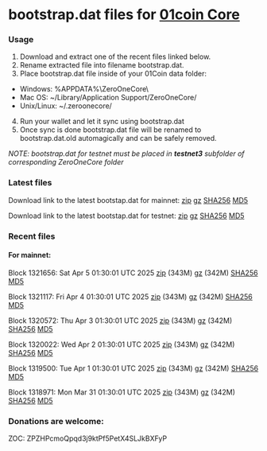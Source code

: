 # bootstrap.dat files for [01coin Core](https://01coin.io)

### Usage

1. Download and extract one of the recent files linked below.
2. Rename extracted file into filename bootstrap.dat.
3. Place bootstrap.dat file inside of your 01Coin data folder:
 - Windows: %APPDATA%\ZeroOneCore\
 - Mac OS: ~/Library/Application Support/ZeroOneCore/
 - Unix/Linux: ~/.zeroonecore/
4. Run your wallet and let it sync using bootstrap.dat
5. Once sync is done bootstrap.dat file will be renamed to bootstrap.dat.old automagically and can be safely removed.

_NOTE: bootstrap.dat for testnet must be placed in **testnet3** subfolder of corresponding ZeroOneCore folder_

### Latest files
Download link to the latest bootstap.dat for mainnet: [zip](https://files.01coin.io/mainnet/bootstrap.dat.zip) [gz](https://files.01coin.io/mainnet/bootstrap.dat.tar.gz) [SHA256](https://files.01coin.io/mainnet/sha256.txt) [MD5](https://files.01coin.io/mainnet/md5.txt)

Download link to the latest bootstap.dat for testnet: [zip](https://files.01coin.io/testnet/bootstrap.dat.zip) [gz](https://files.01coin.io/testnet/bootstrap.dat.tar.gz) [SHA256](https://files.01coin.io/testnet/sha256.txt) [MD5](https://files.01coin.io/testnet/md5.txt)

### Recent files

#### For mainnet:

Block 1321656: Sat Apr  5 01:30:01 UTC 2025 [zip](https://files.01coin.io/mainnet/2025-04-05/bootstrap.dat.zip) (343M) [gz](https://files.01coin.io/mainnet/2025-04-05/bootstrap.dat.tar.gz) (342M) [SHA256](https://files.01coin.io/mainnet/2025-04-05/sha256.txt) [MD5](https://files.01coin.io/mainnet/2025-04-05/md5.txt)

Block 1321117: Fri Apr  4 01:30:01 UTC 2025 [zip](https://files.01coin.io/mainnet/2025-04-04/bootstrap.dat.zip) (343M) [gz](https://files.01coin.io/mainnet/2025-04-04/bootstrap.dat.tar.gz) (342M) [SHA256](https://files.01coin.io/mainnet/2025-04-04/sha256.txt) [MD5](https://files.01coin.io/mainnet/2025-04-04/md5.txt)

Block 1320572: Thu Apr  3 01:30:01 UTC 2025 [zip](https://files.01coin.io/mainnet/2025-04-03/bootstrap.dat.zip) (343M) [gz](https://files.01coin.io/mainnet/2025-04-03/bootstrap.dat.tar.gz) (342M) [SHA256](https://files.01coin.io/mainnet/2025-04-03/sha256.txt) [MD5](https://files.01coin.io/mainnet/2025-04-03/md5.txt)

Block 1320022: Wed Apr  2 01:30:01 UTC 2025 [zip](https://files.01coin.io/mainnet/2025-04-02/bootstrap.dat.zip) (343M) [gz](https://files.01coin.io/mainnet/2025-04-02/bootstrap.dat.tar.gz) (342M) [SHA256](https://files.01coin.io/mainnet/2025-04-02/sha256.txt) [MD5](https://files.01coin.io/mainnet/2025-04-02/md5.txt)

Block 1319500: Tue Apr  1 01:30:01 UTC 2025 [zip](https://files.01coin.io/mainnet/2025-04-01/bootstrap.dat.zip) (343M) [gz](https://files.01coin.io/mainnet/2025-04-01/bootstrap.dat.tar.gz) (342M) [SHA256](https://files.01coin.io/mainnet/2025-04-01/sha256.txt) [MD5](https://files.01coin.io/mainnet/2025-04-01/md5.txt)

Block 1318971: Mon Mar 31 01:30:01 UTC 2025 [zip](https://files.01coin.io/mainnet/2025-03-31/bootstrap.dat.zip) (343M) [gz](https://files.01coin.io/mainnet/2025-03-31/bootstrap.dat.tar.gz) (342M) [SHA256](https://files.01coin.io/mainnet/2025-03-31/sha256.txt) [MD5](https://files.01coin.io/mainnet/2025-03-31/md5.txt)


### Donations are welcome:

ZOC: ZPZHPcmoQpqd3j9ktPf5PetX4SLJkBXFyP
